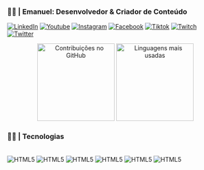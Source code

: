 ### 👨‍🎓 | Emanuel: Desenvolvedor & Criador de Conteúdo
[![LinkedIn](https://img.shields.io/badge/LinkedIn-0077B5?style=for-the-badge&logo=linkedin&logoColor=white)](https://www.linkedin.com/in/ebarbozadev/)
[![Youtube](https://img.shields.io/badge/YouTube-FF0000?style=for-the-badge&logo=youtube&logoColor=white)](https://www.youtube.com/channel/UC2WB6oBJb4hAsx_jAiRXBdQ)
[![Instagram](https://img.shields.io/badge/Instagram-E4405F?style=for-the-badge&logo=instagram&logoColor=white)](https://www.instagram.com/ebarbozadev/)
[![Facebook](https://img.shields.io/badge/Facebook-1877F2?style=for-the-badge&logo=facebook&logoColor=white)](https://www.facebook.com/ebarbozadev)
[![Tiktok](https://img.shields.io/badge/TikTok-000000?style=for-the-badge&logo=tiktok&logoColor=white)](https://www.tiktok.com/@ebarbozadev)
[![Twitch](https://img.shields.io/badge/Twitch-9146FF?style=for-the-badge&logo=twitch&logoColor=white)](https://www.twitch.tv/ebarbozadev)
[![Twitter](https://img.shields.io/badge/Twitter-1DA1F2?style=for-the-badge&logo=twitter&logoColor=white)](https://twitter.com/ebarbozadev)

<div align="center">
    <img src="https://github-readme-stats.vercel.app/api?username=ebarbozadev&show_icons=true&theme=tokyonight" alt="Contribuições no GitHub" height="180em"/>
    <img src="https://github-readme-stats.vercel.app/api/top-langs/?username=ebarbozadev&layout=compact" alt="Linguagens mais usadas" height="180em">
</div>


### 👨‍💻 | Tecnologias
<div style="display: inline-block;"><br />
    <img src="https://img.shields.io/badge/HTML5-E34F26?style=for-the-badge&logo=html5&logoColor=white" alt="HTML5" align="center">
    <img src="https://img.shields.io/badge/CSS3-1572B6?style=for-the-badge&logo=css3&logoColor=white" alt="HTML5" align="center">
    <img src="https://img.shields.io/badge/JavaScript-F7DF1E?style=for-the-badge&logo=javascript&logoColor=black" alt="HTML5" align="center">
    <img src="https://img.shields.io/badge/PHP-777BB4?style=for-the-badge&logo=php&logoColor=white" alt="HTML5" align="center">
    <img src="https://img.shields.io/badge/C%23-239120?style=for-the-badge&logo=c-sharp&logoColor=white" alt="HTML5" align="center">
    <img src="https://img.shields.io/badge/.NET-5C2D91?style=for-the-badge&logo=.net&logoColor=white" alt="HTML5" align="center">
</div>
